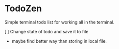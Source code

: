 # TodoZen

Simple terminal todo list for working all in the terminal.

[ ] Change state of todo and save it to file
  * maybe find better way than storing in local file. 